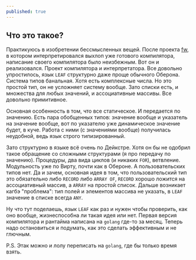 ```yaml
---
published: true
---
```



## Что это такое?

Практикуюсь в изобретении бессмысленных вещей. После проекта [fw](https://github.com/kpmy/fw "fw"), в котором интерпретировался выхлоп уже готового компилятора, написание своего компилятора было неизбежным. Вот он и реализовался. Проект компилятора и интерпретатора. Все довольно упростилось, язык `LEAF` структурно даже проще обычного Оберона. Система типов банальная. Хотя есть комплексные числа. Но это простой тип, он не усложняет систему вообще. Зато списки есть, и множества для любых значений, и ассоциативные массивы. Все довольно примитивное. 

Основная особенность в том, что все статическое. И передается по значению. Есть пара обобщенных типов: значение вообще и указатель на значение вообще, вот по указателю уже динамическое значение будет, в куче. Работа с ними (с значениями вообще) получилась неудобной,  ведь язык строго типизированный. 

Зато структурно в языке всё очень по Дейкстре. Хотя он бы не одобрил такое обращение со сложными структурами (я про передачу по значению). Процедуры, два вида циклов (и никаких `FOR`), ветвление. Модульность уже по Вирту, почти как в Обероне. А пользовательских типов нет. Да и зачем, основная идея в том, что пользовательский тип это обязательно либо `RECORD` либо `ARRAY OF`, `RECORD` хорошо ложится на ассоциативный массив, а `ARRAY` на простой список. Дальше возникает кагбэ "проблема": тип полей и элементов массива не указать, в `LEAF` значение в списке всегда `ANY`. 

Ну что тут поделаешь, язык `LEAF` как раз и нужен чтобы проверить, как оно вообще, жизнеспособна ли такая идея или нет. Первая версия компилятора и рантайма написана на `golang` где-то за месяц. Теперь надо остановиться и подумать, как это сделать эффективным и не глючным. 

P.S. Этак можно и лолу переписать на `golang`, где бы только время взять.
